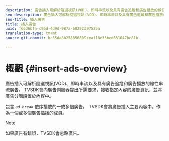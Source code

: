 ```yaml
---
description: 廣告插入可解析隨選視訊(VOD)、即時串流以及具有廣告追蹤和廣告播放的線性串流廣告。 TVSDK會向廣告伺服器提出所需要求，接收指定內容的廣告資訊，並將廣告分階段置於內容中。
seo-description: 廣告插入可解析隨選視訊(VOD)、即時串流以及具有廣告追蹤和廣告播放的線性串流廣告。 TVSDK會向廣告伺服器提出所需要求，接收指定內容的廣告資訊，並將廣告分階段置於內容中。
seo-title: 插入廣告
title: 插入廣告
uuid: f6636bfa-c96d-4d9d-987a-60292397525a
translation-type: tm+mt
source-git-commit: bc35da8b258056809ceaf18e33bed631047bc81b

---
```



# 概觀 {#insert-ads-overview}

廣告插入可解析隨選視訊(VOD)、即時串流以及具有廣告追蹤和廣告播放的線性串流廣告。 TVSDK會向廣告伺服器提出所需要求，接收指定內容的廣告資訊，並將廣告分階段置於內容中。

包含 *`ad break`* 依序播放的一或多個廣告。 TVSDK會將廣告插入主要內容中，作為一個或多個廣告插播的成員。

>[!NOTE]
>
>如果廣告有錯誤，TVSDK會忽略廣告。